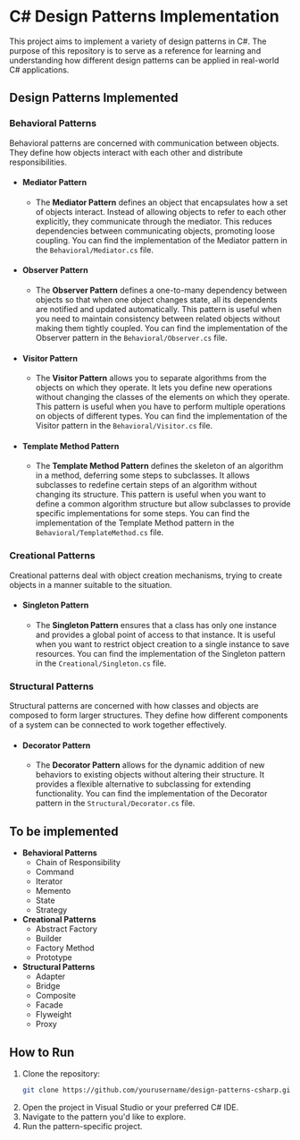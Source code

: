 ﻿# C# Design Patterns Implementation

This project aims to implement a variety of design patterns in C#. The purpose of this repository is to serve as a reference for learning and understanding how different design patterns can be applied in real-world C# applications.


## Design Patterns Implemented

### Behavioral Patterns

Behavioral patterns are concerned with communication between objects. They define how objects interact with each other and distribute responsibilities.

- #### Mediator Pattern
   - The **Mediator Pattern** defines an object that encapsulates how a set of objects interact. Instead of allowing objects to refer to each other explicitly, they communicate through the mediator. This reduces dependencies between communicating objects, promoting loose coupling.
   You can find the implementation of the Mediator pattern in the `Behavioral/Mediator.cs` file.
- #### Observer Pattern
   - The **Observer Pattern** defines a one-to-many dependency between objects so that when one object changes state, all its dependents are notified and updated automatically. This pattern is useful when you need to maintain consistency between related objects without making them tightly coupled.
   You can find the implementation of the Observer pattern in the `Behavioral/Observer.cs` file.
- #### Visitor Pattern
   - The **Visitor Pattern** allows you to separate algorithms from the objects on which they operate. It lets you define new operations without changing the classes of the elements on which they operate. This pattern is useful when you have to perform multiple operations on objects of different types.
   You can find the implementation of the Visitor pattern in the `Behavioral/Visitor.cs` file.
- #### Template Method Pattern
   - The **Template Method Pattern** defines the skeleton of an algorithm in a method, deferring some steps to subclasses. It allows subclasses to redefine certain steps of an algorithm without changing its structure. This pattern is useful when you want to define a common algorithm structure but allow subclasses to provide specific implementations for some steps.
   You can find the implementation of the Template Method pattern in the `Behavioral/TemplateMethod.cs` file.

### Creational Patterns

Creational patterns deal with object creation mechanisms, trying to create objects in a manner suitable to the situation.

 - #### Singleton Pattern
    - The **Singleton Pattern** ensures that a class has only one instance and provides a global point of access to that instance. It is useful when you want to restrict object creation to a single instance to save resources.
      You can find the implementation of the Singleton pattern in the `Creational/Singleton.cs` file.

### Structural Patterns

Structural patterns are concerned with how classes and objects are composed to form larger structures. They define how different components of a system can be connected to work together effectively.

- #### Decorator Pattern
    - The **Decorator Pattern** allows for the dynamic addition of new behaviors to existing objects without altering their structure. It provides a flexible alternative to subclassing for extending functionality.
      You can find the implementation of the Decorator pattern in the `Structural/Decorator.cs` file.

## To be implemented
- **Behavioral Patterns**
    - Chain of Responsibility
    - Command
    - Iterator
    - Memento
    - State
    - Strategy
- **Creational Patterns**
    - Abstract Factory
    - Builder
    - Factory Method
    - Prototype
- **Structural Patterns**
    - Adapter
    - Bridge
    - Composite
    - Facade
    - Flyweight
    - Proxy

## How to Run

1. Clone the repository:
    ```bash
    git clone https://github.com/yourusername/design-patterns-csharp.git
    ```
2. Open the project in Visual Studio or your preferred C# IDE.
3. Navigate to the pattern you'd like to explore.
4. Run the pattern-specific project.
